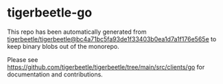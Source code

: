 # tigerbeetle-go
This repo has been automatically generated from
[tigerbeetle/tigerbeetle@bc4a71bc5fa93de1f33403b0ea1d7a1f176e565e](https://github.com/tigerbeetle/tigerbeetle/commit/bc4a71bc5fa93de1f33403b0ea1d7a1f176e565e)
to keep binary blobs out of the monorepo.

Please see
<https://github.com/tigerbeetle/tigerbeetle/tree/main/src/clients/go>
for documentation and contributions.